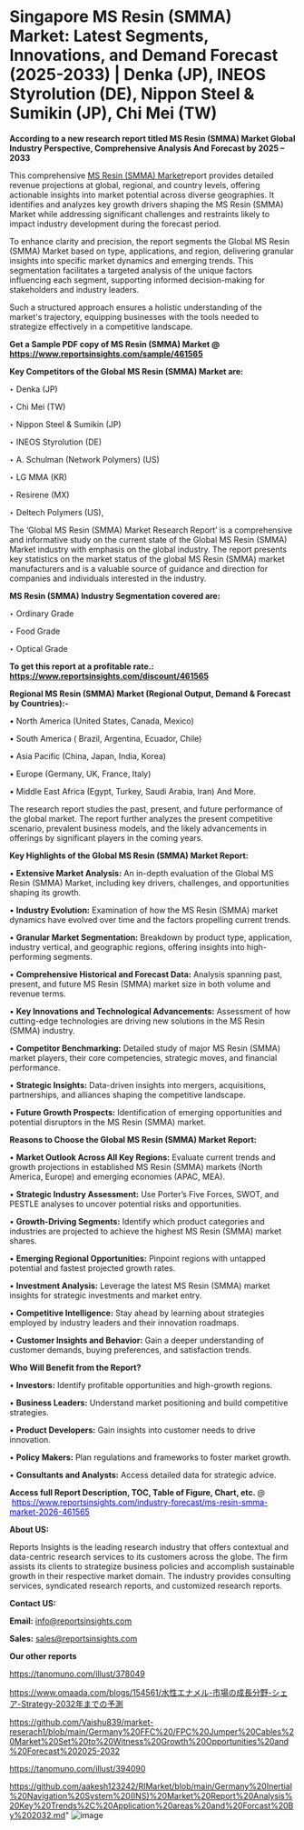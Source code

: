# Singapore MS Resin (SMMA) Market: Latest Segments, Innovations, and Demand Forecast (2025-2033) | Denka (JP), INEOS Styrolution (DE), Nippon Steel & Sumikin (JP), Chi Mei (TW)

<strong>According to a new research report titled MS Resin (SMMA) Market Global Industry Perspective, Comprehensive Analysis And Forecast by 2025 – 2033</strong>

This comprehensive <a href=https://www.reportsinsights.com/sample/461565>MS Resin (SMMA) Market</a>report provides detailed revenue projections at global, regional, and country levels, offering actionable insights into market potential across diverse geographies. It identifies and analyzes key growth drivers shaping the MS Resin (SMMA) Market while addressing significant challenges and restraints likely to impact industry development during the forecast period.

To enhance clarity and precision, the report segments the Global MS Resin (SMMA) Market based on type, applications, and region, delivering granular insights into specific market dynamics and emerging trends. This segmentation facilitates a targeted analysis of the unique factors influencing each segment, supporting informed decision-making for stakeholders and industry leaders.

Such a structured approach ensures a holistic understanding of the market's trajectory, equipping businesses with the tools needed to strategize effectively in a competitive landscape.

<strong>Get a Sample PDF copy of MS Resin (SMMA) Market </strong><strong>@<a href=https://www.reportsinsights.com/sample/461565 style=color:#0000ff;> https://www.reportsinsights.com/sample/461565</a></strong></font>

<strong>Key Competitors of the Global MS Resin (SMMA) Market are:</strong>

‣ Denka (JP)

‣ Chi Mei (TW)

‣ Nippon Steel & Sumikin (JP)

‣ INEOS Styrolution (DE)

‣ A. Schulman (Network Polymers) (US)

‣ LG MMA (KR)

‣ Resirene (MX)

‣ Deltech Polymers (US),

The ‘Global MS Resin (SMMA) Market Research Report’ is a comprehensive and informative study on the current state of the Global MS Resin (SMMA) Market industry with emphasis on the global industry. The report presents key statistics on the market status of the global MS Resin (SMMA) market manufacturers and is a valuable source of guidance and direction for companies and individuals interested in the industry.

<strong>MS Resin (SMMA) Industry Segmentation covered are:</strong>

‣ Ordinary Grade

‣ Food Grade

‣ Optical Grade

<strong>To get this report at a profitable rate.: <a href=https://www.reportsinsights.com/discount/461565 style=color:#0000ff;>https://www.reportsinsights.com/discount/461565</a></strong></font>

<strong>Regional MS Resin (SMMA) Market (Regional Output, Demand &amp; Forecast by Countries):-</strong>

• North America (United States, Canada, Mexico)

• South America ( Brazil, Argentina, Ecuador, Chile)

• Asia Pacific (China, Japan, India, Korea)

• Europe (Germany, UK, France, Italy)

• Middle East Africa (Egypt, Turkey, Saudi Arabia, Iran) And More.

The research report studies the past, present, and future performance of the global market. The report further analyzes the present competitive scenario, prevalent business models, and the likely advancements in offerings by significant players in the coming years.

<strong>Key Highlights of the Global MS Resin (SMMA) Market Report:</strong>

• <strong>Extensive Market Analysis:</strong> An in-depth evaluation of the Global MS Resin (SMMA) Market, including key drivers, challenges, and opportunities shaping its growth.

• <strong>Industry Evolution:</strong> Examination of how the MS Resin (SMMA) market dynamics have evolved over time and the factors propelling current trends.

• <strong>Granular Market Segmentation:</strong> Breakdown by product type, application, industry vertical, and geographic regions, offering insights into high-performing segments.

• <strong>Comprehensive Historical and Forecast Data:</strong> Analysis spanning past, present, and future MS Resin (SMMA) market size in both volume and revenue terms.

• <strong>Key Innovations and Technological Advancements:</strong> Assessment of how cutting-edge technologies are driving new solutions in the MS Resin (SMMA) industry.

• <strong>Competitor Benchmarking:</strong> Detailed study of major MS Resin (SMMA) market players, their core competencies, strategic moves, and financial performance.

• <strong>Strategic Insights:</strong> Data-driven insights into mergers, acquisitions, partnerships, and alliances shaping the competitive landscape.

• <strong>Future Growth Prospects:</strong> Identification of emerging opportunities and potential disruptors in the MS Resin (SMMA) market.

<strong>Reasons to Choose the Global MS Resin (SMMA) Market Report:</strong>

• <strong>Market Outlook Across All Key Regions:</strong> Evaluate current trends and growth projections in established MS Resin (SMMA) markets (North America, Europe) and emerging economies (APAC, MEA).

• <strong>Strategic Industry Assessment:</strong> Use Porter’s Five Forces, SWOT, and PESTLE analyses to uncover potential risks and opportunities.

• <strong>Growth-Driving Segments:</strong> Identify which product categories and industries are projected to achieve the highest MS Resin (SMMA) market shares.

• <strong>Emerging Regional Opportunities:</strong> Pinpoint regions with untapped potential and fastest projected growth rates.

• <strong>Investment Analysis:</strong> Leverage the latest MS Resin (SMMA) market insights for strategic investments and market entry.

• <strong>Competitive Intelligence:</strong> Stay ahead by learning about strategies employed by industry leaders and their innovation roadmaps.

• <strong>Customer Insights and Behavior:</strong> Gain a deeper understanding of customer demands, buying preferences, and satisfaction trends.

<strong>Who Will Benefit from the Report?</strong>

• <strong>Investors:</strong> Identify profitable opportunities and high-growth regions.

• <strong>Business Leaders:</strong> Understand market positioning and build competitive strategies.

• <strong>Product Developers:</strong> Gain insights into customer needs to drive innovation.

• <strong>Policy Makers:</strong> Plan regulations and frameworks to foster market growth.

• <strong>Consultants and Analysts:</strong> Access detailed data for strategic advice.
</ul>
<strong>Access full Report Description, TOC, Table of Figure, Chart, etc. </strong>@  <a href=https://www.reportsinsights.com/industry-forecast/ms-resin-smma-market-2026-461565 style=color:#0000ff;>https://www.reportsinsights.com/industry-forecast/ms-resin-smma-market-2026-461565</a></font>

<strong><strong>About US</strong>:</strong>

Reports Insights is the leading research industry that offers contextual and data-centric research services to its customers across the globe. The firm assists its clients to strategize business policies and accomplish sustainable growth in their respective market domain. The industry provides consulting services, syndicated research reports, and customized research reports.

<strong>Contact US:</strong>

<p class=""""><b>Email:</b> <a href=mailto:info@reportsinsights.com>info@reportsinsights.com</a></p>
<p class=""""><b>Sales:</b> <a href=mailto:sales@reportsinsights.com>sales@reportsinsights.com</a></p>

<strong>Our other reports</strong>

<a href=https://tanomuno.com/illust/378049>https://tanomuno.com/illust/378049</a>

<a href=https://www.omaada.com/blogs/154561/水性エナメル-市場の成長分野-シェア-Strategy-2032年までの予測>https://www.omaada.com/blogs/154561/水性エナメル-市場の成長分野-シェア-Strategy-2032年までの予測</a>

<a href=https://github.com/Vaishu839/market-reserach1/blob/main/Germany%20FFC%20/FPC%20Jumper%20Cables%20Market%20Set%20to%20Witness%20Growth%20Opportunities%20and%20Forecast%202025-2032>https://github.com/Vaishu839/market-reserach1/blob/main/Germany%20FFC%20/FPC%20Jumper%20Cables%20Market%20Set%20to%20Witness%20Growth%20Opportunities%20and%20Forecast%202025-2032</a>

<a href=https://tanomuno.com/illust/394090>https://tanomuno.com/illust/394090</a>

<a href=https://github.com/aakesh123242/RIMarket/blob/main/Germany%20Inertial%20Navigation%20System%20(INS)%20Market%20Report%20Analysis%20Key%20Trends%2C%20Application%20areas%20and%20Forcast%20By%202032.md>https://github.com/aakesh123242/RIMarket/blob/main/Germany%20Inertial%20Navigation%20System%20(INS)%20Market%20Report%20Analysis%20Key%20Trends%2C%20Application%20areas%20and%20Forcast%20By%202032.md</a>"
![image](https://github.com/user-attachments/assets/155fce3f-967e-4fce-92ec-b7deb71c965c)
